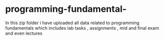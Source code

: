# programming-fundamental-
In this zip folder i have uploaded all data related to programming fundamentals which includes lab tasks , assignments , mid and final exam and even lectures 
